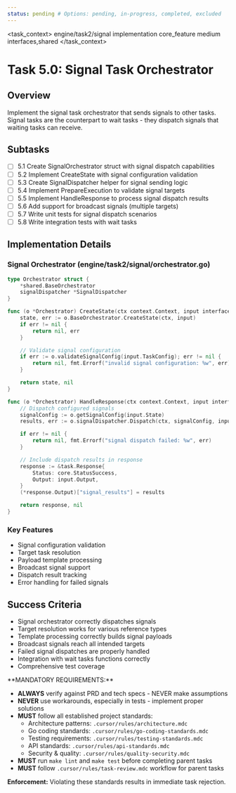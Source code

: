 ```yaml
---
status: pending # Options: pending, in-progress, completed, excluded
---
```


<task_context>
<domain>engine/task2/signal</domain>
<type>implementation</type>
<scope>core_feature</scope>
<complexity>medium</complexity>
<dependencies>interfaces,shared</dependencies>
</task_context>

# Task 5.0: Signal Task Orchestrator

## Overview

Implement the signal task orchestrator that sends signals to other tasks. Signal tasks are the counterpart to wait tasks - they dispatch signals that waiting tasks can receive.

## Subtasks

- [ ] 5.1 Create SignalOrchestrator struct with signal dispatch capabilities
- [ ] 5.2 Implement CreateState with signal configuration validation
- [ ] 5.3 Create SignalDispatcher helper for signal sending logic
- [ ] 5.4 Implement PrepareExecution to validate signal targets
- [ ] 5.5 Implement HandleResponse to process signal dispatch results
- [ ] 5.6 Add support for broadcast signals (multiple targets)
- [ ] 5.7 Write unit tests for signal dispatch scenarios
- [ ] 5.8 Write integration tests with wait tasks

## Implementation Details

### Signal Orchestrator (engine/task2/signal/orchestrator.go)

```go
type Orchestrator struct {
    *shared.BaseOrchestrator
    signalDispatcher *SignalDispatcher
}

func (o *Orchestrator) CreateState(ctx context.Context, input interfaces.CreateStateInput) (*task.State, error) {
    state, err := o.BaseOrchestrator.CreateState(ctx, input)
    if err != nil {
        return nil, err
    }

    // Validate signal configuration
    if err := o.validateSignalConfig(input.TaskConfig); err != nil {
        return nil, fmt.Errorf("invalid signal configuration: %w", err)
    }

    return state, nil
}

func (o *Orchestrator) HandleResponse(ctx context.Context, input interfaces.HandleResponseInput) (*task.Response, error) {
    // Dispatch configured signals
    signalConfig := o.getSignalConfig(input.State)
    results, err := o.signalDispatcher.Dispatch(ctx, signalConfig, input.Output)

    if err != nil {
        return nil, fmt.Errorf("signal dispatch failed: %w", err)
    }

    // Include dispatch results in response
    response := &task.Response{
        Status: core.StatusSuccess,
        Output: input.Output,
    }
    (*response.Output)["signal_results"] = results

    return response, nil
}
```

### Key Features

- Signal configuration validation
- Target task resolution
- Payload template processing
- Broadcast signal support
- Dispatch result tracking
- Error handling for failed signals

## Success Criteria

- Signal orchestrator correctly dispatches signals
- Target resolution works for various reference types
- Template processing correctly builds signal payloads
- Broadcast signals reach all intended targets
- Failed signal dispatches are properly handled
- Integration with wait tasks functions correctly
- Comprehensive test coverage

<critical>
**MANDATORY REQUIREMENTS:**

- **ALWAYS** verify against PRD and tech specs - NEVER make assumptions
- **NEVER** use workarounds, especially in tests - implement proper solutions
- **MUST** follow all established project standards:
    - Architecture patterns: `.cursor/rules/architecture.mdc`
    - Go coding standards: `.cursor/rules/go-coding-standards.mdc`
    - Testing requirements: `.cursor/rules/testing-standards.mdc`
    - API standards: `.cursor/rules/api-standards.mdc`
    - Security & quality: `.cursor/rules/quality-security.mdc`
- **MUST** run `make lint` and `make test` before completing parent tasks
- **MUST** follow `.cursor/rules/task-review.mdc` workflow for parent tasks

**Enforcement:** Violating these standards results in immediate task rejection.
</critical>
